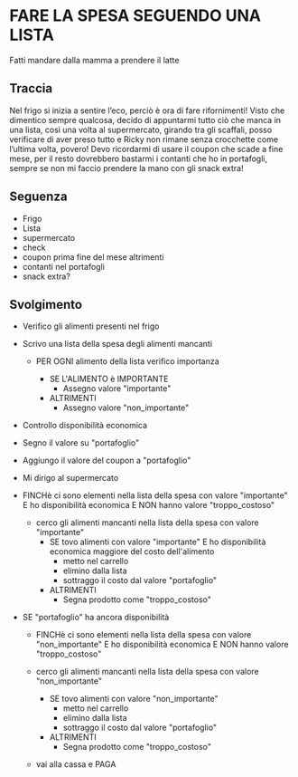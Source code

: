 # FARE LA SPESA SEGUENDO UNA LISTA

Fatti mandare dalla mamma a prendere il latte

## Traccia

Nel frigo si inizia a sentire l’eco, perciò è ora di fare rifornimenti!
Visto che dimentico sempre qualcosa, decido di appuntarmi tutto ciò che manca in una lista, così una volta al supermercato, girando tra gli scaffali, posso verificare di aver preso tutto e Ricky non rimane senza crocchette come l’ultima volta, povero! Devo ricordarmi di usare il coupon che scade a fine mese, per il resto dovrebbero bastarmi i contanti che ho in portafogli, sempre se non mi faccio prendere la mano con gli snack extra!

## Seguenza

- Frigo
- Lista
- supermercato
- check
- coupon prima fine del mese altrimenti
- contanti nel portafogli
- snack extra?

## Svolgimento

- Verifico gli alimenti presenti nel frigo

- Scrivo una lista della spesa degli alimenti mancanti

  - PER OGNI alimento della lista verifico importanza

    - SE L'ALIMENTO è IMPORTANTE
      - Assegno valore "importante"
    - ALTRIMENTI
      - Assegno valore "non_importante"

- Controllo disponibilità economica

- Segno il valore su "portafoglio"

- Aggiungo il valore del coupon a "portafoglio"

- Mi dirigo al supermercato

- FINCHè ci sono elementi nella lista della spesa con valore "importante" E ho disponibilità economica E NON hanno valore "troppo_costoso"

  - cerco gli alimenti mancanti nella lista della spesa con valore "importante"
    - SE tovo alimenti con valore "importante" E ho disponibilità economica maggiore del costo dell'alimento
      - metto nel carrello
      - elimino dalla lista
      - sottraggo il costo dal valore "portafoglio"
    - ALTRIMENTI
      - Segna prodotto come "troppo_costoso"

- SE "portafoglio" ha ancora disponibilità

  - FINCHè ci sono elementi nella lista della spesa con valore "non_importante" E ho disponibilità economica E NON hanno valore "troppo_costoso"

  - cerco gli alimenti mancanti nella lista della spesa con valore "non_importante"

    - SE tovo alimenti con valore "non_importante"
      - metto nel carrello
      - elimino dalla lista
      - sottraggo il costo dal valore "portafoglio"
    - ALTRIMENTI
      - Segna prodotto come "troppo_costoso"

  - vai alla cassa e PAGA
